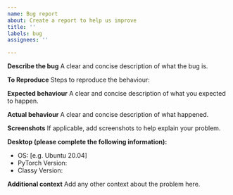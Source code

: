 ```yaml
---
name: Bug report
about: Create a report to help us improve
title: ''
labels: bug
assignees: ''

---
```


**Describe the bug**
A clear and concise description of what the bug is.

**To Reproduce**
Steps to reproduce the behaviour:

**Expected behaviour**
A clear and concise description of what you expected to happen.

**Actual behaviour**
A clear and concise description of what happened.

**Screenshots**
If applicable, add screenshots to help explain your problem.

**Desktop (please complete the following information):**
 - OS: [e.g. Ubuntu 20.04]
 - PyTorch Version: 
 - Classy Version: 

**Additional context**
Add any other context about the problem here.
